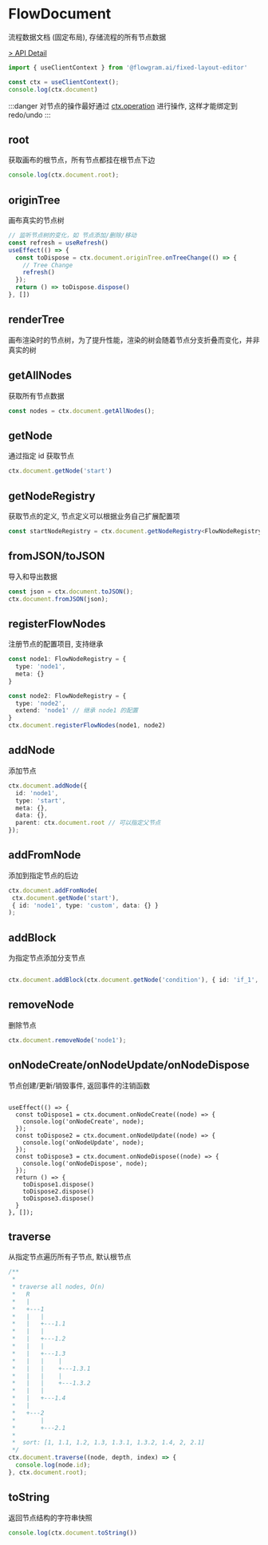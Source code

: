 # FlowDocument

流程数据文档 (固定布局), 存储流程的所有节点数据

[> API Detail](https://flowgram.ai/auto-docs/document/classes/FlowDocument.html)

```ts pure
import { useClientContext } from '@flowgram.ai/fixed-layout-editor'

const ctx = useClientContext();
console.log(ctx.document)
```

:::danger
对节点的操作最好通过 [ctx.operation](/api/services/flow-operation-service.md) 进行操作, 这样才能绑定到 redo/undo
:::

## root

获取画布的根节点，所有节点都挂在根节点下边

```ts pure
console.log(ctx.document.root);
```

## originTree

画布真实的节点树

```ts pure
// 监听节点树的变化，如 节点添加/删除/移动
const refresh = useRefresh()
useEffect(() => {
  const toDispose = ctx.document.originTree.onTreeChange(() => {
    // Tree Change
    refresh()
  });
  return () => toDispose.dispose()
}, [])
```

## renderTree

画布渲染时的节点树，为了提升性能，渲染的树会随着节点分支折叠而变化，并非真实的树

## getAllNodes

获取所有节点数据

```ts pure
const nodes = ctx.document.getAllNodes();
```

## getNode

通过指定 id 获取节点

```ts pure
ctx.document.getNode('start')
```

## getNodeRegistry

获取节点的定义, 节点定义可以根据业务自己扩展配置项

```ts pure
const startNodeRegistry = ctx.document.getNodeRegistry<FlowNodeRegistry>('start')
```

## fromJSON/toJSON

导入和导出数据

```ts pure
const json = ctx.document.toJSON();
ctx.document.fromJSON(json);
```

## registerFlowNodes

注册节点的配置项目, 支持继承

```ts pure
const node1: FlowNodeRegistry = {
  type: 'node1',
  meta: {}
}

const node2: FlowNodeRegistry = {
  type: 'node2',
  extend: 'node1' // 继承 node1 的配置
}
ctx.document.registerFlowNodes(node1, node2)
```

## addNode

添加节点

```ts pure
ctx.document.addNode({
  id: 'node1',
  type: 'start',
  meta: {},
  data: {},
  parent: ctx.document.root // 可以指定父节点
});

```

## addFromNode

添加到指定节点的后边

```ts pure
ctx.document.addFromNode(
 ctx.document.getNode('start'),
 { id: 'node1', type: 'custom', data: {} }
);

```

## addBlock

为指定节点添加分支节点

```ts pure

ctx.document.addBlock(ctx.document.getNode('condition'), { id: 'if_1', type: 'block', data: {} })
```

## removeNode

删除节点

```ts pure
ctx.document.removeNode('node1');
```

## onNodeCreate/onNodeUpdate/onNodeDispose

节点创建/更新/销毁事件, 返回事件的注销函数

```tsx pure

useEffect(() => {
  const toDispose1 = ctx.document.onNodeCreate((node) => {
    console.log('onNodeCreate', node);
  });
  const toDispose2 = ctx.document.onNodeUpdate((node) => {
    console.log('onNodeUpdate', node);
  });
  const toDispose3 = ctx.document.onNodeDispose((node) => {
    console.log('onNodeDispose', node);
  });
  return () => {
    toDispose1.dispose()
    toDispose2.dispose()
    toDispose3.dispose()
  }
}, []);
```

## traverse

从指定节点遍历所有子节点, 默认根节点

```ts pure
/**
 *
 * traverse all nodes, O(n)
 *   R
 *   |
 *   +---1
 *   |   |
 *   |   +---1.1
 *   |   |
 *   |   +---1.2
 *   |   |
 *   |   +---1.3
 *   |   |    |
 *   |   |    +---1.3.1
 *   |   |    |
 *   |   |    +---1.3.2
 *   |   |
 *   |   +---1.4
 *   |
 *   +---2
 *       |
 *       +---2.1
 *
 *  sort: [1, 1.1, 1.2, 1.3, 1.3.1, 1.3.2, 1.4, 2, 2.1]
 */
ctx.document.traverse((node, depth, index) => {
  console.log(node.id);
}, ctx.document.root);
```

## toString

返回节点结构的字符串快照

```ts pure
console.log(ctx.document.toString())
```
